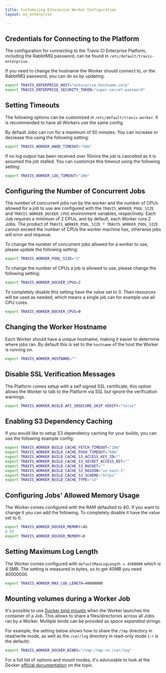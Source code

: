 ```yaml
---
title: Customizing Enterprise Worker Configuration
layout: en_enterprise

---
```


<div id="toc"></div>

## Credentials for Connecting to the Platform

The configuration for connecting to the Travis CI Enterprise Platform,
including the RabbitMQ password, can be found in
`/etc/default/travis-enterprise`.

If you need to change the hostname the Worker should connect to, or the
RabbitMQ password, you can do so by updating:

```sh
export TRAVIS_ENTERPRISE_HOST="enterprise.hostname.corp"
export TRAVIS_ENTERPRISE_SECURITY_TOKEN="super-secret-password"
```         

## Setting Timeouts

The following options can be customized in `/etc/default/travis-worker`.
It is recommended to have all Workers use the same config.

By default Jobs can run for a maximum of 50 minutes. You can increase or
decrease this using the following setting:

```sh
export TRAVIS_WORKER_HARD_TIMEOUT="50m"
```

If no log output has been received over 10mins the job is cancelled as
it is assumed the job stalled. You can customize this timeout using the
following setting:

```sh
export TRAVIS_WORKER_LOG_TIMEOUT="10m"
```

## Configuring the Number of Concurrent Jobs

The number of concurrent jobs run by the worker and the number of CPUs
allowed for a job to use are configured with the
`TRAVIS_WORKER_POOL_SIZE` and `TRAVIS_WORKER_DOCKER_CPUS` environment
variables, respectively. Each Job requires a minimum of 2 CPUs, and by
default, each Worker runs 2 Jobs. The product of
`TRAVIS_WORKER_POOL_SIZE * TRAVIS_WORKER_POOL_SIZE` cannot exceed the
number of CPUs the worker machine has, otherwise jobs will error and
requeue.

To change the number of concurrent jobs allowed for a worker to use,
please update the following setting:

```sh
export TRAVIS_WORKER_POOL_SIZE="2"
```


To change the number of CPUs a job is allowed to use, please change the
following setting:

```sh
export TRAVIS_WORKER_DOCKER_CPUS=2
```

To completely disable this setting have the value set to 0. Then
resources will be used as needed, which means a single job can for
example use all CPU cores.

```sh
export TRAVIS_WORKER_DOCKER_CPUS=0
```


## Changing the Worker Hostname

Each Worker should have a unique hostname, making it easier to determine
where jobs ran. By default this is set to the `hostname` of the host the
Worker is running on.

```sh
export TRAVIS_WORKER_HOSTNAME=""
```


## Disable SSL Verification Messages

The Platform comes setup with a self signed SSL certificate, this option
allows the Worker to talk to the Platform via SSL but ignore the
verification warnings.

```sh
export TRAVIS_WORKER_BUILD_API_INSECURE_SKIP_VERIFY="false"
```

## Enabling S3 Dependency Caching

If you would like to setup S3 dependency caching for your builds, you
can use the following example config:

```sh
export TRAVIS_WORKER_BUILD_CACHE_FETCH_TIMEOUT="10m"
export TRAVIS_WORKER_BUILD_CACHE_PUSH_TIMEOUT="60m"
export TRAVIS_WORKER_BUILD_CACHE_S3_ACCESS_KEY_ID=""
export TRAVIS_WORKER_BUILD_CACHE_S3_SECRET_ACCESS_KEY=""
export TRAVIS_WORKER_BUILD_CACHE_S3_BUCKET=""
export TRAVIS_WORKER_BUILD_CACHE_S3_REGION="us-east-1"
export TRAVIS_WORKER_BUILD_CACHE_S3_SCHEME="https"
export TRAVIS_WORKER_BUILD_CACHE_TYPE="s3"
```

## Configuring Jobs' Allowed Memory Usage

The Worker comes configured with the RAM defaulted to 4G. If you want to
change it you can add the following. To completely disable it have the
value set to 0.

```sh
export TRAVIS_WORKER_DOCKER_MEMORY=4G
# OR
export TRAVIS_WORKER_DOCKER_MEMORY=0
```

## Setting Maximum Log Length

The Worker comes configured with `defaultMaxLogLength = 4500000` which
is 4.5MB. The setting is measured in bytes, so to get 40MB you need
40000000.

```sh
export TRAVIS_WORKER_MAX_LOG_LENGTH=40000000
```

## Mounting volumes during a Worker Job

It's possible to use [Docker bind mounts](https://docs.docker.com/storage/bind-mounts/)
when the Worker launches the container of a Job. This allows to share a
files/directories across all Jobs ran by a Worker. Multiple binds can be provided
as _space separated_ strings.

For example, the setting below shows how to share the `/tmp` directory in read/write mode,
as well as the `/var/log` directory in read-only mode (`:r` is the default):

```sh
export TRAVIS_WORKER_DOCKER_BINDS="/tmp:/tmp:rw /var/log"
```

For a full list of options and mount modes, it's adviceable to look at the 
Docker [official documentation](https://docs.docker.com/storage/bind-mounts/)
on the topic.
